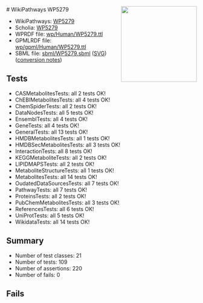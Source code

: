 <img style="float: right; width: 200px" src="../logo.png" />
# WikiPathways WP5279

* WikiPathways: [WP5279](https://identifiers.org/wikipathways:WP5279)
* Scholia: [WP5279](https://scholia.toolforge.org/wikipathways/WP5279)
* WPRDF file: [wp/Human/WP5279.ttl](../wp/Human/WP5279.ttl)
* GPMLRDF file: [wp/gpml/Human/WP5279.ttl](../wp/gpml/Human/WP5279.ttl)
* SBML file: [sbml/WP5279.sbml](../sbml/WP5279.sbml) ([SVG](../sbml/WP5279.svg)) ([conversion notes](../sbml/WP5279.txt))

## Tests
* CASMetabolitesTests: all 2 tests OK!
* ChEBIMetabolitesTests: all 4 tests OK!
* ChemSpiderTests: all 2 tests OK!
* DataNodesTests: all 5 tests OK!
* EnsemblTests: all 4 tests OK!
* GeneTests: all 4 tests OK!
* GeneralTests: all 13 tests OK!
* HMDBMetabolitesTests: all 1 tests OK!
* HMDBSecMetabolitesTests: all 3 tests OK!
* InteractionTests: all 8 tests OK!
* KEGGMetaboliteTests: all 2 tests OK!
* LIPIDMAPSTests: all 2 tests OK!
* MetaboliteStructureTests: all 1 tests OK!
* MetabolitesTests: all 14 tests OK!
* OudatedDataSourcesTests: all 7 tests OK!
* PathwayTests: all 7 tests OK!
* ProteinsTests: all 2 tests OK!
* PubChemMetabolitesTests: all 3 tests OK!
* ReferencesTests: all 6 tests OK!
* UniProtTests: all 5 tests OK!
* WikidataTests: all 14 tests OK!


## Summary

* Number of test classes: 21
* Number of tests: 109
* Number of assertions: 220
* Number of fails: 0

## Fails

